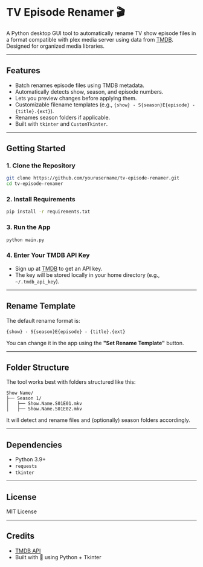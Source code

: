 # TV Episode Renamer 🎬

A Python desktop GUI tool to automatically rename TV show episode files in a format compatible with plex media server using data from [TMDB](https://www.themoviedb.org/). Designed for organized media libraries.

---

## Features

- Batch renames episode files using TMDB metadata.
- Automatically detects show, season, and episode numbers.
- Lets you preview changes before applying them.
- Customizable filename templates (e.g., `{show} - S{season}E{episode} - {title}.{ext}`).
- Renames season folders if applicable.
- Built with `tkinter` and `CustomTkinter`.

---

## Getting Started

### 1. Clone the Repository
```bash
git clone https://github.com/yourusername/tv-episode-renamer.git
cd tv-episode-renamer
```

### 2. Install Requirements
```bash
pip install -r requirements.txt
```

### 3. Run the App
```bash
python main.py
```

### 4. Enter Your TMDB API Key
- Sign up at [TMDB](https://www.themoviedb.org/) to get an API key.
- The key will be stored locally in your home directory (e.g., `~/.tmdb_api_key`).

---

## Rename Template

The default rename format is:
```
{show} - S{season}E{episode} - {title}.{ext}
```

You can change it in the app using the **"Set Rename Template"** button.

---

## Folder Structure

The tool works best with folders structured like this:

```
Show Name/
├── Season 1/
│   ├── Show.Name.S01E01.mkv
│   ├── Show.Name.S01E02.mkv
```

It will detect and rename files and (optionally) season folders accordingly.

---

## Dependencies

- Python 3.9+
- `requests`
- `tkinter`

---

## License

MIT License

---

## Credits

- [TMDB API](https://developers.themoviedb.org/)
- Built with 💙 using Python + Tkinter

